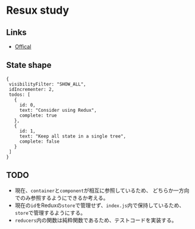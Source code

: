 # Resux study
## Links
* [Offical](http://redux.js.org/)

## State shape
```
{
 visibilityFilter: "SHOW_ALL",
 idIncrementer: 2,
 todos: [
   {
     id: 0,
     text: "Consider using Redux",
     complete: true
   },
   {
     id: 1,
     text: "Keep all state in a single tree",
     complete: false
   }
 ]
}
```

## TODO
* 現在、`container`と`component`が相互に参照しているため、
どちらか一方向でのみ参照するようにできるか考える。
* 現在の`id`をReduxの`store`で管理せず、`index.js`内で保持しているため、`store`で管理するようにする。
* `reducers`内の関数は純粋関数であるため、テストコードを実装する。
